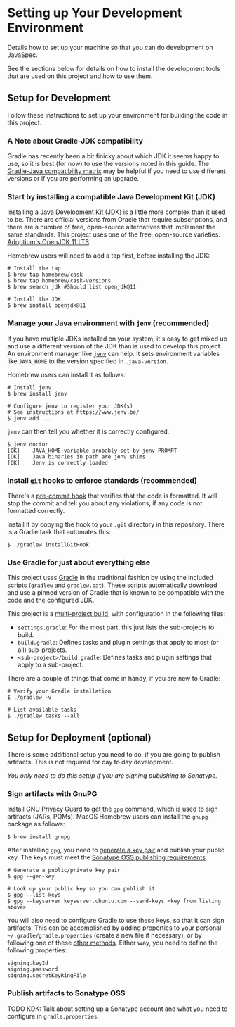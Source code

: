 # Setting up Your Development Environment

Details how to set up your machine so that you can do development on JavaSpec.

See the sections below for details on how to install the development tools that
are used on this project and how to use them.


## Setup for Development

Follow these instructions to set up your environment for building the code in
this project.


### A Note about Gradle-JDK compatibility

Gradle has recently been a bit finicky about which JDK it seems happy to use, so
it is best (for now) to use the versions noted in this guide.  The [Gradle-Java
compatibility matrix][gradle-compatibility] may be helpful if you need to use
different versions or if you are performing an upgrade.

[gradle-compatibility]: https://docs.gradle.org/current/userguide/compatibility.html


### Start by installing a compatible Java Development Kit (JDK)

Installing a Java Development Kit (JDK) is a little more complex than it used to
be.  There are official versions from Oracle that require subscriptions, and
there are a number of free, open-source alternatives that implement the same
standards.  This project uses one of the free, open-source varieties:
[Adoptium's OpenJDK 11 LTS][adoptium-releases].

Homebrew users will need to add a tap first, before installing the JDK:

```shell
# Install the tap
$ brew tap homebrew/cask
$ brew tap homebrew/cask-versions
$ brew search jdk #Should list openjdk@11

# Install the JDK
$ brew install openjdk@11
```

[adoptium-releases]: https://adoptium.net/temurin/releases


### Manage your Java environment with `jenv` (recommended)

If you have multiple JDKs installed on your system, it's easy to get mixed up
and use a different version of the JDK than is used to develop this project.  An
environment manager like [`jenv`][jenv] can help.  It sets environment variables
like `JAVA_HOME` to the version specified in `.java-version`.

Homebrew users can install it as follows:

```shell
# Install jenv
$ brew install jenv

# Configure jenv to register your JDK(s)
# See instructions at https://www.jenv.be/
$ jenv add ...
```

`jenv` can then tell you whether it is correctly configured:

```shell
$ jenv doctor
[OK]    JAVA_HOME variable probably set by jenv PROMPT
[OK]    Java binaries in path are jenv shims
[OK]    Jenv is correctly loaded
```

[jenv]: https://www.jenv.be/


### Install `git` hooks to enforce standards (recommended)

There's a [pre-commit hook][git-custom-hooks] that verifies that the code is
formatted.  It will stop the commit and tell you about any violations, if any
code is not formatted correctly.

Install it by copying the hook to your `.git` directory in this repository.
There is a Gradle task that automates this:

```shell
$ ./gradlew installGitHook
```

[git-custom-hooks]: https://git-scm.com/book/en/v2/Customizing-Git-Git-Hooks


### Use Gradle for just about everything else

This project uses [Gradle][gradle-what-is-gradle] in the traditional fashion by
using the included scripts (`gradlew` and `gradlew.bat`).  These scripts
automatically download and use a pinned version of Gradle that is known to be
compatible with the code and the configured JDK.

This project is a [multi-project build][gradle-multi-project], with
configuration in the following files:

* `settings.gradle`: For the most part, this just lists the sub-projects to
  build.
* `build.gradle`: Defines tasks and plugin settings that apply to most (or all)
  sub-projects.
* `<sub-project>/build.gradle`: Defines tasks and plugin settings that apply to
  a sub-project.

There are a couple of things that come in handy, if you are new to Gradle:

```shell
# Verify your Gradle installation
$ ./gradlew -v

# List available tasks
$ ./gradlew tasks --all
```

[gradle-multi-project]: https://docs.gradle.org/current/samples/sample_building_java_applications_multi_project.html
[gradle-what-is-gradle]: https://docs.gradle.org/current/userguide/what_is_gradle.html


## Setup for Deployment (optional)

There is some additional setup you need to do, if you are going to publish
artifacts.  This is not required for day to day development.

_You only need to do this setup if you are signing publishing to Sonatype._


### Sign artifacts with GnuPG

Install [GNU Privacy Guard][gnupg] to get the `gpg` command, which is used to
sign artifacts (JARs, POMs).  MacOS Homebrew users can install the `gnupg`
package as follows:

```shell
$ brew install gnupg
```

After installing `gpg`, you need to [generate a key pair][sonatype-gpg] and
publish your public key.  The keys must meet the [Sonatype OSS publishing
requirements][sonatype-gpg-requirements]:

```shell
# Generate a public/private key pair
$ gpg --gen-key

# Look up your public key so you can publish it
$ gpg --list-keys
$ gpg --keyserver keyserver.ubuntu.com --send-keys <key from listing above>
```

You will also need to configure Gradle to use these keys, so that it can sign
artifacts.  This can be accomplished by adding properties to your personal
`~/.gradle/gradle.properties` (create a new file if necessary), or by following
one of these [other methods][gradle-signing-credentials].  Either way, you need
to define the following properties:

```shell
signing.keyId
signing.password
signing.secretKeyRingFile
```

[gnupg]: https://www.gnupg.org/
[gradle-signing-credentials]: https://docs.gradle.org/current/userguide/signing_plugin.html#sec:signatory_credentials
[sonatype-gpg]: https://central.sonatype.org/publish/requirements/gpg/
[sonatype-gpg-requirements]: https://central.sonatype.org/publish/requirements/gpg/


### Publish artifacts to Sonatype OSS

TODO KDK: Talk about setting up a Sonatype account and what you need to
configure in `gradle.properties`.
